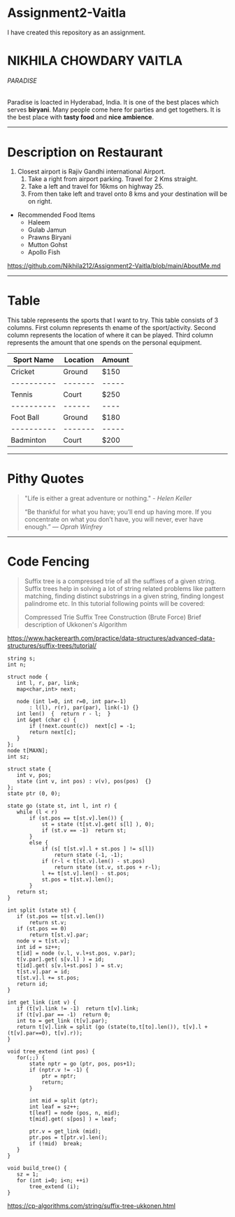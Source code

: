 # Assignment2-Vaitla
I have created this repository as an assignment.
# NIKHILA CHOWDARY VAITLA
###### PARADISE
Paradise is loacted in Hyderabad, India. It is one of the best places which serves **biryani**. Many people come here for parties and get togethers. It is the best place with **tasty food** and **nice ambience**.

***
# Description on Restaurant    
1. Closest airport is Rajiv Gandhi international Airport.
     1. Take a right from airport parking. Travel for 2 Kms straight.
     2. Take a left and travel for 16kms on highway 25.
     3. From then take left and travel onto 8 kms and your destination will be on right.
* Recommended Food Items    
    * Haleem
    * Gulab Jamun
    * Prawns Biryani
    * Mutton Gohst
    * Apollo Fish

<https://github.com/Nikhila212/Assignment2-Vaitla/blob/main/AboutMe.md>

***
# Table
This table represents the sports that I want to try. This table consists of 3 columns. First column represents th ename of the sport/activity. Second column represents the location of where it can be played. Third column represents the amount that one spends on the personal equipment. 

| Sport Name | Location | Amount |
| ---------- |  ------  | ----- |
|  Cricket   |  Ground  | $150  |
| ---------- |  ------- | ----- |
|   Tennis   |  Court   | $250  |
| ---------- |  ------  | ----  |
| Foot Ball  |  Ground  | $180  |
| ---------- |  ------- | ----- |
| Badminton  |  Court   | $200  |

***
# Pithy Quotes
> "Life is either a great adventure or nothing." - *Helen Keller*
> 
> “Be thankful for what you have; you’ll end up having more. If you concentrate on what you don’t have, you will never, ever have enough.” — *Oprah Winfrey*

*** 
# Code Fencing
> Suffix tree is a compressed trie of all the suffixes of a given string. Suffix trees help in solving a lot of string related problems like pattern matching, finding distinct substrings in a given string, finding longest palindrome etc. In this tutorial following points will be covered:
>
> Compressed Trie
> Suffix Tree Construction (Brute Force)
> Brief description of Ukkonen's Algorithm

<https://www.hackerearth.com/practice/data-structures/advanced-data-structures/suffix-trees/tutorial/>

 ```
 string s;
int n;

struct node {
    int l, r, par, link;
    map<char,int> next;

    node (int l=0, int r=0, int par=-1)
        : l(l), r(r), par(par), link(-1) {}
    int len()  {  return r - l;  }
    int &get (char c) {
        if (!next.count(c))  next[c] = -1;
        return next[c];
    }
};
node t[MAXN];
int sz;

struct state {
    int v, pos;
    state (int v, int pos) : v(v), pos(pos)  {}
};
state ptr (0, 0);

state go (state st, int l, int r) {
    while (l < r)
        if (st.pos == t[st.v].len()) {
            st = state (t[st.v].get( s[l] ), 0);
            if (st.v == -1)  return st;
        }
        else {
            if (s[ t[st.v].l + st.pos ] != s[l])
                return state (-1, -1);
            if (r-l < t[st.v].len() - st.pos)
                return state (st.v, st.pos + r-l);
            l += t[st.v].len() - st.pos;
            st.pos = t[st.v].len();
        }
    return st;
}

int split (state st) {
    if (st.pos == t[st.v].len())
        return st.v;
    if (st.pos == 0)
        return t[st.v].par;
    node v = t[st.v];
    int id = sz++;
    t[id] = node (v.l, v.l+st.pos, v.par);
    t[v.par].get( s[v.l] ) = id;
    t[id].get( s[v.l+st.pos] ) = st.v;
    t[st.v].par = id;
    t[st.v].l += st.pos;
    return id;
}

int get_link (int v) {
    if (t[v].link != -1)  return t[v].link;
    if (t[v].par == -1)  return 0;
    int to = get_link (t[v].par);
    return t[v].link = split (go (state(to,t[to].len()), t[v].l + (t[v].par==0), t[v].r));
}

void tree_extend (int pos) {
    for(;;) {
        state nptr = go (ptr, pos, pos+1);
        if (nptr.v != -1) {
            ptr = nptr;
            return;
        }

        int mid = split (ptr);
        int leaf = sz++;
        t[leaf] = node (pos, n, mid);
        t[mid].get( s[pos] ) = leaf;

        ptr.v = get_link (mid);
        ptr.pos = t[ptr.v].len();
        if (!mid)  break;
    }
}

void build_tree() {
    sz = 1;
    for (int i=0; i<n; ++i)
        tree_extend (i);
}
```
<https://cp-algorithms.com/string/suffix-tree-ukkonen.html>   
